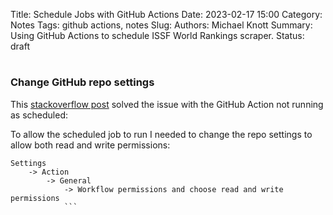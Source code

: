 Title: Schedule Jobs with GitHub Actions
Date: 2023-02-17 15:00
Category: Notes
Tags: github actions, notes
Slug:
Authors: Michael Knott
Summary: Using GitHub Actions to schedule ISSF World Rankings scraper.
Status: draft
#

### Change GitHub repo settings

This [stackoverflow post](https://stackoverflow.com/questions/73687176/permission-denied-to-github-actionsbot-the-requested-url-returned-error-403) solved the issue with the GitHub Action not running as scheduled:

To allow the scheduled job to run I needed to change the repo settings to allow both read and write permissions:

```
Settings
    -> Action
        -> General
            -> Workflow permissions and choose read and write permissions
            ```